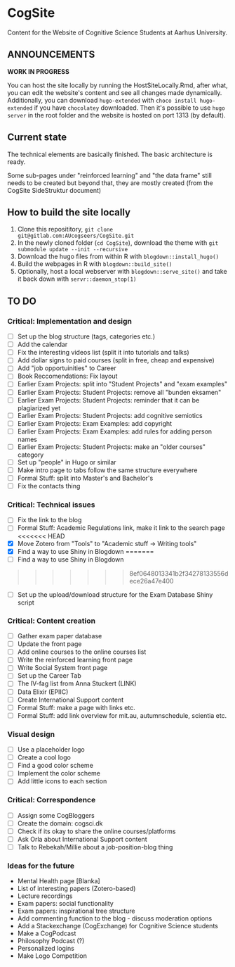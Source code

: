 # CogSite

Content for the Website of Cognitive Science Students at Aarhus University.

## ANNOUNCEMENTS

**WORK IN PROGRESS**

You can host the site locally by running the HostSiteLocally.Rmd, after what, you can
edit the website's content and see all changes made dynamically. Additionally, you
can download `hugo-extended` with `choco install hugo-extended` if you have
`chocolatey` downloaded. Then it's possible to use `hugo server` in the root
folder and the website is hosted on port 1313 (by default).

## Current state

The technical elements are basically finished. The basic architecture is ready.

Some sub-pages under "reinforced learning" and "the data frame" still needs to
be created but beyond that, they are mostly created (from the CogSite SideStruktur document)

## How to build the site locally

1. Clone this reposititory, `git clone git@gitlab.com:AUcogseers/CogSite.git`
2. In the newly cloned folder (`cd CogSite`), download the theme with `git submodule update --init --recursive`
3. Download the hugo files from within R with `blogdown::install_hugo()`
4. Build the webpages in R with `blogdown::build_site()`
5. Optionally, host a local webserver with `blogdown::serve_site()` and take it back down with `servr::daemon_stop(1)`

## TO DO

### Critical: Implementation and design

- [ ] Set up the blog structure (tags, categories etc.)
- [ ] Add the calendar
- [ ] Fix the interesting videos list (split it into tutorials and talks)
- [ ] Add dollar signs to paid courses (split in free, cheap and expensive)
- [ ] Add "job opportuinities" to Career
- [ ] Book Reccomendations: Fix layout
- [ ] Earlier Exam Projects: split into "Student Projects" and "exam examples"
- [ ] Earlier Exam Projects: Student Projects: remove all "bunden eksamen"
- [ ] Earlier Exam Projects: Student Projects: reminder that it can be plagiarized yet
- [ ] Earlier Exam Projects: Student Projects: add cognitive semiotics
- [ ] Earlier Exam Projects: Exam Examples: add copyright
- [ ] Earlier Exam Projects: Exam Examples: add rules for adding person names
- [ ] Earlier Exam Projects: Student Projects: make an "older courses" category
- [ ] Set up "people" in Hugo or similar
- [ ] Make intro page to tabs follow the same structure everywhere
- [ ] Formal Stuff: split into Master's and Bachelor's
- [ ] Fix the contacts thing

### Critical: Technical issues

- [ ] Fix the link to the blog
- [ ] Formal Stuff: Academic Regulations link, make it link to the search page
<<<<<<< HEAD
- [x] Move Zotero from "Tools" to "Academic stuff -> Writing tools"
- [x] Find a way to use Shiny in Blogdown
=======
- [ ] Find a way to use Shiny in Blogdown
>>>>>>> 8ef0648013341b2f34278133556dece26a47e400
- [ ] Set up the upload/download structure for the Exam Database Shiny script

### Critical: Content creation

- [ ] Gather exam paper database
- [ ] Update the front page
- [ ] Add online courses to the online courses list
- [ ] Write the reinforced learning front page
- [ ] Write Social System front page
- [ ] Set up the Career Tab
- [ ] The IV-fag list from Anna Stuckert (LINK)
- [ ] Data Elixir (EPIIC)
- [ ] Create International Support content
- [ ] Formal Stuff: make a page with links etc.
- [ ] Formal Stuff: add link overview for mit.au, autumnschedule, scientia etc.

### Visual design

- [ ] Use a placeholder logo
- [ ] Create a cool logo
- [ ] Find a good color scheme
- [ ] Implement the color scheme
- [ ] Add little icons to each section

### Critical: Correspondence

- [ ] Assign some CogBloggers
- [ ] Create the domain: cogsci.dk
- [ ] Check if its okay to share the online courses/platforms
- [ ] Ask Orla about International Support content
- [ ] Talk to Rebekah/Millie about a job-position-blog thing

### Ideas for the future

- Mental Health page [Blanka]
- List of interesting papers (Zotero-based)
- Lecture recordings
- Exam papers: social functionality
- Exam papers: inspirational tree structure
- Add commenting function to the blog - discuss moderation options
- Add a Stackexchange (CogExchange) for Cognitive Science students
- Make a CogPodcast
- Philosophy Podcast (?)
- Personalized logins
- Make Logo Competition
